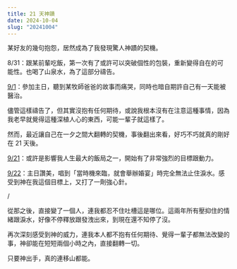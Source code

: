 ```yaml
---
title: 21 天神蹟
date: 2024-10-04
slug: "20241004"
---
```


某好友的幾句抱怨，居然成為了我發現驚人神蹟的契機。

8/31：跟某前輩吃飯，第一次有了或許可以突破個性的包裝，重新變得自在的可能性。也喝了山泉水，為了這部分禱告。

[9/1](../20240901)：參加主日，聽到某牧師爸爸的故事而痛哭，同時也暗自期許自己有一天能被醫治。

儘管這樣禱告了，但其實沒抱有任何期待，或說我根本沒有在注意這種事情，因為我老早就覺得這種深植人心的東西，可能一輩子就這樣了。

然而，最近讓自己在一夕之間大翻轉的契機，事後翻出來看，好巧不巧就真的剛好在 21 天後。

[9/21](../20240921)：或許是影響我人生最大的飯局之一，開始有了非常強烈的目標跟動力。

[9/22](../20240922)：主日讚美，唱到「當時機來臨，就會舉辦婚宴」時完全無法止住淚水。感受到神在我這個目標上，又打了一劑強心針。

/

從那之後，直接變了一個人，連我都忍不住吐槽這是哪位。這兩年所有壓抑住的情緒跟淚水，好像不停釋放跟發洩出來，到現在還不知停了沒。

再次深刻感受到神的威力，連我本人都不抱有任何期待、覺得一輩子都無法改變的事，神卻能在短短兩個小時之內，直接翻轉一切。

只要神出手，真的連移山都能。

